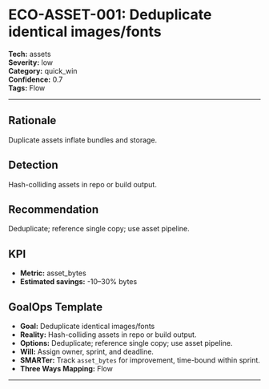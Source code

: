 # ECO-ASSET-001: Deduplicate identical images/fonts

**Tech:** assets  
**Severity:** low  
**Category:** quick_win  
**Confidence:** 0.7  
**Tags:** Flow

---

## Rationale
Duplicate assets inflate bundles and storage.

## Detection
Hash-colliding assets in repo or build output.

## Recommendation
Deduplicate; reference single copy; use asset pipeline.

## KPI
- **Metric:** asset_bytes  
- **Estimated savings:** -10–30% bytes

## GoalOps Template
- **Goal:** Deduplicate identical images/fonts  
- **Reality:** Hash-colliding assets in repo or build output.  
- **Options:** Deduplicate; reference single copy; use asset pipeline.  
- **Will:** Assign owner, sprint, and deadline.  
- **SMARTer:** Track `asset_bytes` for improvement, time-bound within sprint.  
- **Three Ways Mapping:** Flow

---

